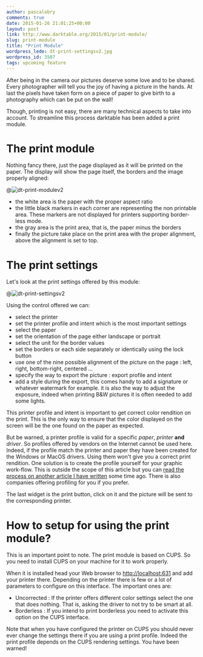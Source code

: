 ```yaml
---
author: pascalobry
comments: true
date: 2015-01-26 21:01:25+00:00
layout: post
link: http://www.darktable.org/2015/01/print-module/
slug: print-module
title: "Print Module"
wordpress_lede: dt-print-settingsv2.jpg
wordpress_id: 3507
tags: upcoming feature
---
```


After being in the camera our pictures deserve some love and to be shared. Every photographer will tell you the joy of having a picture in the hands. At last the pixels have taken form on a piece of paper to give birth to a photography which can be put on the wall!

Though, printing is not easy, there are many technical aspects to take into account. To streamline this process darktable has been added a print module.

# The print module

Nothing fancy there, just the page displayed as it will be printed on the paper. The display will show the page itself, the borders and the image properly aligned:

@![dt-print-modulev2](dt-print-modulev2.jpg)

* the white area is the paper with the proper aspect ratio
* the little black markers in each corner are representing the non printable area. These markers are not displayed for printers supporting border-less mode.
* the gray area is the print area, that is, the paper minus the borders
* finally the picture take place on the print area with the proper alignment, above the alignment is set to top.

# The print settings

Let's look at the print settings offered by this module:

@![dt-print-settingsv2](dt-print-settingsv2.jpg)

Using the control offered we can:

* select the printer
* set the printer profile and intent which is the most important settings
* select the paper
* set the orientation of the page either landscape or portrait
* select the unit for the border values
* set the borders or each side separately or identically using the lock button
* use one of the nine possible alignment of the picture on the page : left, right, bottom-right, centered ...
* specify the way to export the picture : export profile and intent
* add a style during the export, this comes handy to add a signature or whatever watermark for example. it is also the way to adjust the exposure, indeed when printing B&W pictures it is often needed to add some lights.

This printer profile and intent is important to get correct color rendition on the print. This is the only way to ensure that the color displayed on the screen will be the one found on the paper as expected.

But be warned, a printer profile is valid for a specific _paper_, _printer_ **and** _driver_. So profiles offered by vendors on the Internet cannot be used here. Indeed, if the profile match the printer and paper they have been created for the Windows or MacOS drivers. Using them won't give you a correct print rendition. One solution is to create the profile yourself for your graphic work-flow. This is outside the scope of this article but you can [read the process on another article I have written](https://pobry.blogspot.fr/2013/06/creating-icc-profile-on-gnulinux.html) some time ago. There is also companies offering profiling for you if you prefer.

The last widget is the print button, click on it and the picture will be sent to the corresponding printer.

# How to setup for using the print module?

This is an important point to note. The print module is based on CUPS. So you need to install CUPS on your machine for it to work properly.

When it is installed head your Web browser to [http://localhost:631](http://localhost:631) and add your printer there. Depending on the printer there is few or a lot of parameters to configure on this interface. The important ones are:

* Uncorrected : If the printer offers different color settings select the one that does nothing. That is, asking the driver to not try to be smart at all.
* Borderless : If you intend to print borderless you need to activate this option on the CUPS interface.

Note that when you have configured the printer on CUPS you should never ever change the settings there if you are using a print profile. Indeed the print profile depends on the CUPS rendering settings. You have been warned!
